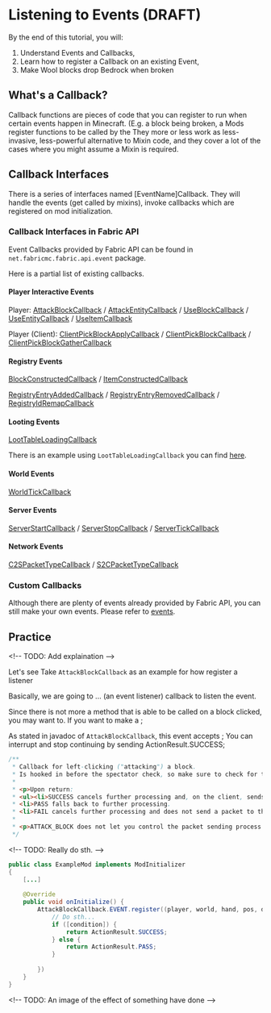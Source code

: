 # Listening to Events (DRAFT)

By the end of this tutorial, you will:

1. Understand Events and Callbacks,
2. Learn how to register a Callback on an existing Event,
3. Make Wool blocks drop Bedrock when broken

## What's a Callback?

Callback functions are pieces of code that you can register to run when
certain events happen in Minecraft. (E.g. a block being broken, a Mods
register functions to be called by the They more or less work as
less-invasive, less-powerful alternative to Mixin code, and they cover a
lot of the cases where you might assume a Mixin is required.

## Callback Interfaces

There is a series of interfaces named \[EventName\]Callback. They will
handle the events (get called by mixins), invoke callbacks which are
registered on mod initialization.

### Callback Interfaces in Fabric API

Event Callbacks provided by Fabric API can be found in
`net.fabricmc.fabric.api.event` package.

Here is a partial list of existing callbacks.

#### Player Interactive Events

Player:
[AttackBlockCallback](https://github.com/FabricMC/fabric/blob/1.15/fabric-events-interaction-v0/src/main/java/net/fabricmc/fabric/api/event/player/AttackBlockCallback.java)
/
[AttackEntityCallback](https://github.com/FabricMC/fabric/blob/1.15/fabric-events-interaction-v0/src/main/java/net/fabricmc/fabric/api/event/player/AttackEntityCallback.java)
/
[UseBlockCallback](https://github.com/FabricMC/fabric/blob/1.15/fabric-events-interaction-v0/src/main/java/net/fabricmc/fabric/api/event/player/UseBlockCallback.java)
/
[UseEntityCallback](https://github.com/FabricMC/fabric/blob/1.15/fabric-events-interaction-v0/src/main/java/net/fabricmc/fabric/api/event/player/UseEntityCallback.java)
/
[UseItemCallback](https://github.com/FabricMC/fabric/blob/1.15/fabric-events-interaction-v0/src/main/java/net/fabricmc/fabric/api/event/player/UseItemCallback.java)

Player (Client):
[ClientPickBlockApplyCallback](https://github.com/FabricMC/fabric/blob/1.15/fabric-events-interaction-v0/src/main/java/net/fabricmc/fabric/api/event/client/player/ClientPickBlockApplyCallback.java)
/
[ClientPickBlockCallback](https://github.com/FabricMC/fabric/blob/1.15/fabric-events-interaction-v0/src/main/java/net/fabricmc/fabric/api/event/client/player/ClientPickBlockCallback.java)
/
[ClientPickBlockGatherCallback](https://github.com/FabricMC/fabric/blob/1.15/fabric-events-interaction-v0/src/main/java/net/fabricmc/fabric/api/event/client/player/ClientPickBlockGatherCallback.java)

#### Registry Events

[BlockConstructedCallback](https://github.com/FabricMC/fabric/blob/1.15/fabric-object-builders-v0/src/main/java/net/fabricmc/fabric/api/event/registry/BlockConstructedCallback.java)
/
[ItemConstructedCallback](https://github.com/FabricMC/fabric/blob/1.15/fabric-object-builders-v0/src/main/java/net/fabricmc/fabric/api/event/registry/ItemConstructedCallback.java)

[RegistryEntryAddedCallback](https://github.com/FabricMC/fabric/blob/1.15/fabric-registry-sync-v0/src/main/java/net/fabricmc/fabric/api/event/registry/RegistryEntryAddedCallback.java)
/
[RegistryEntryRemovedCallback](https://github.com/FabricMC/fabric/blob/1.15/fabric-registry-sync-v0/src/main/java/net/fabricmc/fabric/api/event/registry/RegistryEntryRemovedCallback.java)
/
[RegistryIdRemapCallback](https://github.com/FabricMC/fabric/blob/1.15/fabric-registry-sync-v0/src/main/java/net/fabricmc/fabric/api/event/registry/RegistryIdRemapCallback.java)

#### Looting Events

[LootTableLoadingCallback](https://github.com/FabricMC/fabric/blob/1.15/fabric-loot-tables-v1/src/main/java/net/fabricmc/fabric/api/loot/v1/event/LootTableLoadingCallback.java)

There is an example using `LootTableLoadingCallback` you can find
[here](../Modding-Tutorials/Miscellaneous/adding_to_loot_tables.md).

#### World Events

[WorldTickCallback](https://github.com/FabricMC/fabric/blob/1.15/fabric-events-lifecycle-v0/src/main/java/net/fabricmc/fabric/api/event/world/WorldTickCallback.java)

#### Server Events

[ServerStartCallback](https://github.com/FabricMC/fabric/blob/1.15/fabric-events-lifecycle-v0/src/main/java/net/fabricmc/fabric/api/event/server/ServerStartCallback.java)
/
[ServerStopCallback](https://github.com/FabricMC/fabric/blob/1.15/fabric-events-lifecycle-v0/src/main/java/net/fabricmc/fabric/api/event/server/ServerStopCallback.java)
/
[ServerTickCallback](https://github.com/FabricMC/fabric/blob/1.15/fabric-events-lifecycle-v0/src/main/java/net/fabricmc/fabric/api/event/server/ServerTickCallback.java)

#### Network Events

[C2SPacketTypeCallback](https://github.com/FabricMC/fabric/blob/1.15/fabric-networking-v0/src/main/java/net/fabricmc/fabric/api/event/network/C2SPacketTypeCallback.java)
/
[S2CPacketTypeCallback](https://github.com/FabricMC/fabric/blob/1.15/fabric-networking-v0/src/main/java/net/fabricmc/fabric/api/event/network/S2CPacketTypeCallback.java)

### Custom Callbacks

Although there are plenty of events already provided by Fabric API, you
can still make your own events. Please refer to
[events](../Modding-Tutorials/Miscellaneous/events.md).

## Practice

&lt;!-- TODO: Add explaination --&gt;

Let's see Take `AttackBlockCallback` as an example for how register a
listener

Basically, we are going to ... (an event listener) callback to listen
the event.

Since there is not more a method that is able to be called on a block
clicked, you may want to. If you want to make a ;

As stated in javadoc of `AttackBlockCallback`, this event accepts ; You
can interrupt and stop continuing by sending ActionResult.SUCCESS;

```java
/**
 * Callback for left-clicking ("attacking") a block.
 * Is hooked in before the spectator check, so make sure to check for the player's game mode as well!
 *
 * <p>Upon return:
 * <ul><li>SUCCESS cancels further processing and, on the client, sends a packet to the server.
 * <li>PASS falls back to further processing.
 * <li>FAIL cancels further processing and does not send a packet to the server.</ul>
 *
 * <p>ATTACK_BLOCK does not let you control the packet sending process yet.
 */
```

&lt;!-- TODO: Really do sth. --&gt;

```java
public class ExampleMod implements ModInitializer
{
    [...]
    
    @Override
    public void onInitialize() {
        AttackBlockCallback.EVENT.register((player, world, hand, pos, direction) -> {
            // Do sth...
            if ([condition]) {
                return ActionResult.SUCCESS;
            } else {
                return ActionResult.PASS;
            }
            
        })
    }
}
```

&lt;!-- TODO: An image of the effect of something have done --&gt;
